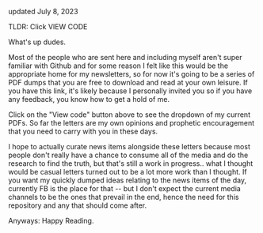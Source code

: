 updated July 8, 2023

TLDR: Click VIEW CODE

What's up dudes. 

Most of the people who are sent here and including myself aren't super familiar with Github and for some reason I felt like this would be the appropriate home for my newsletters, so for now it's going to be a series of PDF dumps that you are free to download and read at your own leisure. If you have this link, it's likely because I personally invited you so if you have any feedback, you know how to get a hold of me. 

Click on the "View code" button above to see the dropdown of my current PDFs. So far the letters are my own opinions and prophetic encouragement that you need to carry with you in these days.

I hope to actually curate news items alongside these letters because most people don't really have a chance to consume all of the media and do the research to find the truth, but that's still a work in progress.. what I thought would be casual letters turned out to be a lot more work than I thought. If you want my quickly dumped ideas relating to the news items of the day, currently FB is the place for that -- but I don't expect the current media channels to be the ones that prevail in the end, hence the need for this repository and any that should come after.

Anyways: Happy Reading.
